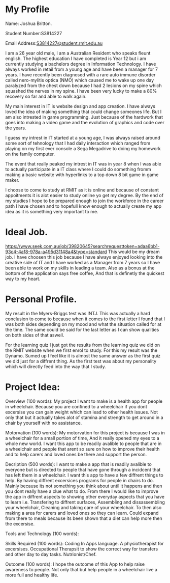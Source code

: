 # My Profile

Name: Joshua Britton.

Student Number:S3814227

Email Address:S3814227@student.rmit.edu.au

I am a 26 year old male, I am a Australian Resident who speaks fleunt english. The highest education I have completed is Year 12 but i am currently studying a bachelors degree in Information Technology. I have always worked in retail from a young age and have been a manager for 7 years. I have recently been diagnosed with a rare auto immune disorder called nero-mylitis optica (NMO) which caused me to wake up one day paralyzed from the chest down because I had 2 lesions on my spine which squashed the nerves in my spine. I have been very lucky to make a 80% recovery so far and able to walk again.

My main interest in IT is website design and app creation. I have always loved the idea of making something that could change someones life. But I am also intrested in game programming. Just because of the hardwork that goes into making a video game and the evolution of graphics and code over the years.

I guess my intrest in IT started at a young age, I was always raised around some sort of tehnology that I had daily interaction which ranged from playing on my first ever console a Sega Megadrive to doing my homework on the family computer.

The event that really peaked my intrest in IT was in year 8 when I was able to actually participate in a IT class where I could do something fromm making a basic website with hyperlinks to a top down 8 bit game in game maker.

I choose to come to study at RMIT as it is online and because of constant appoitments it is alot easier to study online yo get my degree.
By the end of my studies I hope to be prepared enough to join the workforce in the career path I have chosen and to hopefull know enough to actually create my app idea as it is something very important to me.

# Ideal Job.

https://www.seek.com.au/job/39820645?searchrequesttoken=adaa6bb1-93c4-4af8-978a-a495d31148a4&type=standard This would be my dream job. I have choosen this job because I have always enjoyed looking into the creative side of IT and I have worked as a Manager from 7 years so I have been able to work on my skills in leading a team. Also as a bonus at the bottom of the application says free coffee, And that is definetly the quickest way to my heart.

# Personal Profile.

My result in the Myers-Briggs test was INTJ. This was actually a hard conclusion to come to because when it comes to the first letter I found that I was both sides depending on my mood and what the situation called for at the time. The same could be said for the last letter as I can show qualities on both sides of that aswell.

For the learning quiz I just got the results from the learning quiz we did on the RMIT website when we first enrol to study. For this my result was the Dynamo. Sumed up I feel like it is almost the same answer as the first quiz we did just for a diffrent thing. As the first test was about my personality which will directly feed into the way that I study.



# Project Idea:

Overview (100 words):
My project I want to make is a health app for people in  wheelchair. Because you are confined to a wheelchair if you dont excersise you can gain weight which can lead to other health issues. Not only that but it actually takes alot of stamina and strength to get around in a chair by yourself with no assistance.

Motorvation (100 words):
My motorvation for this project is because I  was in a wheelchair for a small portion of time, And it really opened my eyes to a whole new world.  I want this app to be readily avalible to people that are in a wheelchair and people that arent so sure on how to improve their health and to help carers and loved ones be there and support the person.

Decription (500 words):
I want to make a app that is readily avalible to everyone but is directed to people that have gone through a incidcent that has left them in a wheelchair. I want this app to have a few diffrent things to help. By having diffrent excersices programs for people in chairs to do. Mainly because its not something you think about until it happens and then you dont really have a clue what to do.
From there I would like to improve the app in diffrent aspects to showing other everyday aspects that you have to learn i.e. Transfering to diffrent surfaces, Assembling and dissassembling your wheelchair, Cleaning and taking care of your wheelchair. To then also making a area for carers and loved ones so they can learn. 
Could expand from there to meals because its been shown that a diet can help more then the excersise.

Tools and Technology (100 words):

Skills Required (100 words):
Coding In Apps language.
A physiotherapist for excersises.
Occupational Therapsit to show the correct way for transfers and other day to day tasks.
Nutrionist/Chef.

Outcome (100 words):
I hope the outcome of this App to help raise awareness to people. Not only that but help people in a wheelchair live a more full and healthy life.
